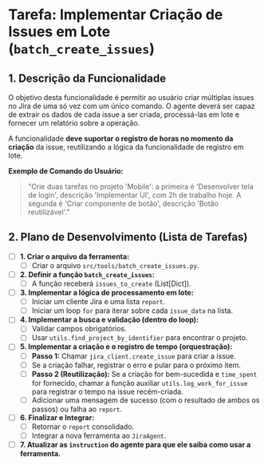 # Tarefa: Implementar Criação de Issues em Lote (`batch_create_issues`)

## 1. Descrição da Funcionalidade

O objetivo desta funcionalidade é permitir ao usuário criar múltiplas issues no Jira de uma só vez com um único comando. O agente deverá ser capaz de extrair os dados de cada issue a ser criada, processá-las em lote e fornecer um relatório sobre a operação.

A funcionalidade **deve suportar o registro de horas no momento da criação** da issue, reutilizando a lógica da funcionalidade de registro em lote.

**Exemplo de Comando do Usuário:**
> "Crie duas tarefas no projeto 'Mobile': a primeira é 'Desenvolver tela de login', descrição 'Implementar UI', com 2h de trabalho hoje. A segunda é 'Criar componente de botão', descrição 'Botão reutilizável'."

## 2. Plano de Desenvolvimento (Lista de Tarefas)

- [ ] **1. Criar o arquivo da ferramenta:**
  - [ ] Criar o arquivo `src/tools/batch_create_issues.py`.

- [ ] **2. Definir a função `batch_create_issues`:**
  - [ ] A função receberá `issues_to_create` (List[Dict]).

- [ ] **3. Implementar a lógica de processamento em lote:**
  - [ ] Iniciar um cliente Jira e uma lista `report`.
  - [ ] Iniciar um loop `for` para iterar sobre cada `issue_data` na lista.

- [ ] **4. Implementar a busca e validação (dentro do loop):**
  - [ ] Validar campos obrigatórios.
  - [ ] Usar `utils.find_project_by_identifier` para encontrar o projeto.

- [ ] **5. Implementar a criação e o registro de tempo (orquestração):**
  - [ ] **Passo 1:** Chamar `jira_client.create_issue` para criar a issue.
  - [ ] Se a criação falhar, registrar o erro e pular para o próximo item.
  - [ ] **Passo 2 (Reutilização):** Se a criação for bem-sucedida e `time_spent` for fornecido, chamar a função auxiliar `utils.log_work_for_issue` para registrar o tempo na issue recém-criada.
  - [ ] Adicionar uma mensagem de sucesso (com o resultado de ambos os passos) ou falha ao `report`.

- [ ] **6. Finalizar e Integrar:**
  - [ ] Retornar o `report` consolidado.
  - [ ] Integrar a nova ferramenta ao `JiraAgent`.

- [ ] **7. Atualizar as `instruction` do agente para que ele saiba como usar a ferramenta.** 